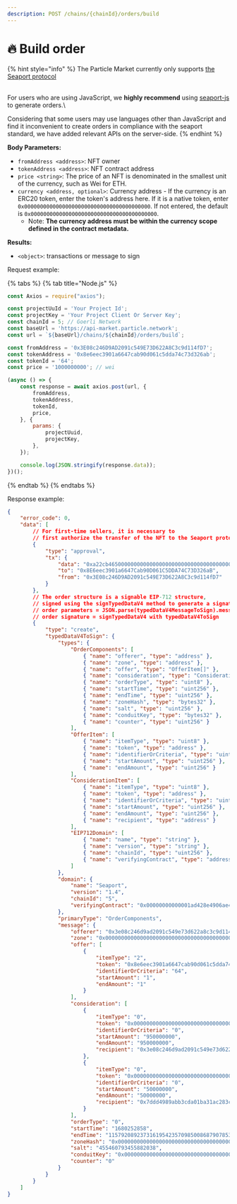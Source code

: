 ```yaml
---
description: POST /chains/{chainId}/orders/build
---
```


# 🔥 Build order

{% hint style="info" %}
The Particle Market currently only supports [the Seaport protocol](https://github.com/ProjectOpenSea/seaport)

\
For users who are using JavaScript, we **highly recommend** using [seaport-js](https://github.com/ProjectOpenSea/seaport-js) to generate orders.\


Considering that some users may use languages other than JavaScript and find it inconvenient to create orders in compliance with the seaport standard, we have added relevant APIs on the server-side.
{% endhint %}

**Body Parameters:**

* `fromAddress <address>`: NFT owner
* `tokenAddress <address>`: NFT contract address
* `price <string>`: The price of an NFT is denominated in the smallest unit of the currency, such as Wei for ETH.
* `currency <address, optional>`: Currency address - If the currency is an ERC20 token, enter the token's address here. If it is a native token, enter `0x0000000000000000000000000000000000000000`. If not entered, the default is `0x0000000000000000000000000000000000000000`.
  * Note: **The currency address must be within the currency scope defined in the contract metadata.**

**Results:**

* `<object>`: transactions or message to sign

Request example:

{% tabs %}
{% tab title="Node.js" %}
```javascript
const Axios = require("axios");

const projectUuId = 'Your Project Id';
const projectKey = 'Your Project Client Or Server Key';
const chainId = 5; // Goerli Network
const baseUrl = 'https://api-market.particle.network';
const url = `${baseUrl}/chains/${chainId}/orders/build`;

const fromAddress = '0x3E08c246D9AD2091c549E73D622A8C3c9d114fD7';
const tokenAddress = '0x8e6eec3901a6647cab90d061c5dda74c73d326ab';
const tokenId = '64';
const price = '1000000000'; // wei

(async () => {
    const response = await axios.post(url, {
        fromAddress,
        tokenAddress,
        tokenId,
        price,
    }, {
        params: {
            projectUuid,
            projectKey,
        },
    });

    console.log(JSON.stringify(response.data));
})();
```
{% endtab %}
{% endtabs %}

Response example:

```json
{
    "error_code": 0,
    "data": [
        // For first-time sellers, it is necessary to 
        // first authorize the transfer of the NFT to the Seaport protocol.
        {
            "type": "approval",
            "tx": {
                "data": "0xa22cb46500000000000000000000000000000000000001ad428e4906ae43d8f9852d0dd60000000000000000000000000000000000000000000000000000000000000001c5d24601",
                "to": "0x8E6eec3901a6647Cab90D061C5DDA74C73D326aB",
                "from": "0x3E08c246D9AD2091c549E73D622A8C3c9d114fD7"
            }
        },
        // The order structure is a signable EIP-712 structure, 
        // signed using the signTypedDataV4 method to generate a signature.
        // order parameters = JSON.parse(typedDataV4MessageToSign).message
        // order signature = signTypedDataV4 with typedDataV4ToSign
        {
            "type": "create",
            "typedDataV4ToSign": {
                "types": {
                    "OrderComponents": [
                        { "name": "offerer", "type": "address" },
                        { "name": "zone", "type": "address" },
                        { "name": "offer", "type": "OfferItem[]" },
                        { "name": "consideration", "type": "ConsiderationItem[]" },
                        { "name": "orderType", "type": "uint8" },
                        { "name": "startTime", "type": "uint256" },
                        { "name": "endTime", "type": "uint256" },
                        { "name": "zoneHash", "type": "bytes32" },
                        { "name": "salt", "type": "uint256" },
                        { "name": "conduitKey", "type": "bytes32" },
                        { "name": "counter", "type": "uint256" }
                    ],
                    "OfferItem": [
                        { "name": "itemType", "type": "uint8" },
                        { "name": "token", "type": "address" },
                        { "name": "identifierOrCriteria", "type": "uint256" },
                        { "name": "startAmount", "type": "uint256" },
                        { "name": "endAmount", "type": "uint256" }
                    ],
                    "ConsiderationItem": [
                        { "name": "itemType", "type": "uint8" },
                        { "name": "token", "type": "address" },
                        { "name": "identifierOrCriteria", "type": "uint256" },
                        { "name": "startAmount", "type": "uint256" },
                        { "name": "endAmount", "type": "uint256" },
                        { "name": "recipient", "type": "address" }
                    ],
                    "EIP712Domain": [
                        { "name": "name", "type": "string" },
                        { "name": "version", "type": "string" },
                        { "name": "chainId", "type": "uint256" },
                        { "name": "verifyingContract", "type": "address" }
                    ]
                },
                "domain": {
                    "name": "Seaport",
                    "version": "1.4",
                    "chainId": "5",
                    "verifyingContract": "0x00000000000001ad428e4906ae43d8f9852d0dd6"
                },
                "primaryType": "OrderComponents",
                "message": {
                    "offerer": "0x3e08c246d9ad2091c549e73d622a8c3c9d114fd7",
                    "zone": "0x0000000000000000000000000000000000000000",
                    "offer": [
                        {
                            "itemType": "2",
                            "token": "0x8e6eec3901a6647cab90d061c5dda74c73d326ab",
                            "identifierOrCriteria": "64",
                            "startAmount": "1",
                            "endAmount": "1"
                        }
                    ],
                    "consideration": [
                        {
                            "itemType": "0",
                            "token": "0x0000000000000000000000000000000000000000",
                            "identifierOrCriteria": "0",
                            "startAmount": "950000000",
                            "endAmount": "950000000",
                            "recipient": "0x3e08c246d9ad2091c549e73d622a8c3c9d114fd7"
                        },
                        {
                            "itemType": "0",
                            "token": "0x0000000000000000000000000000000000000000",
                            "identifierOrCriteria": "0",
                            "startAmount": "50000000",
                            "endAmount": "50000000",
                            "recipient": "0x7ddd4989abb3cda01ba31ac283c194852e42e1a8"
                        }
                    ],
                    "orderType": "0",
                    "startTime": "1680252858",
                    "endTime": "115792089237316195423570985008687907853269984665640564039457584007913129639935",
                    "zoneHash": "0x0000000000000000000000000000000000000000000000000000000000000000",
                    "salt": "455460793455882038",
                    "conduitKey": "0x0000000000000000000000000000000000000000000000000000000000000000",
                    "counter": "0"
                }
            }
        }
    ]
}
```
